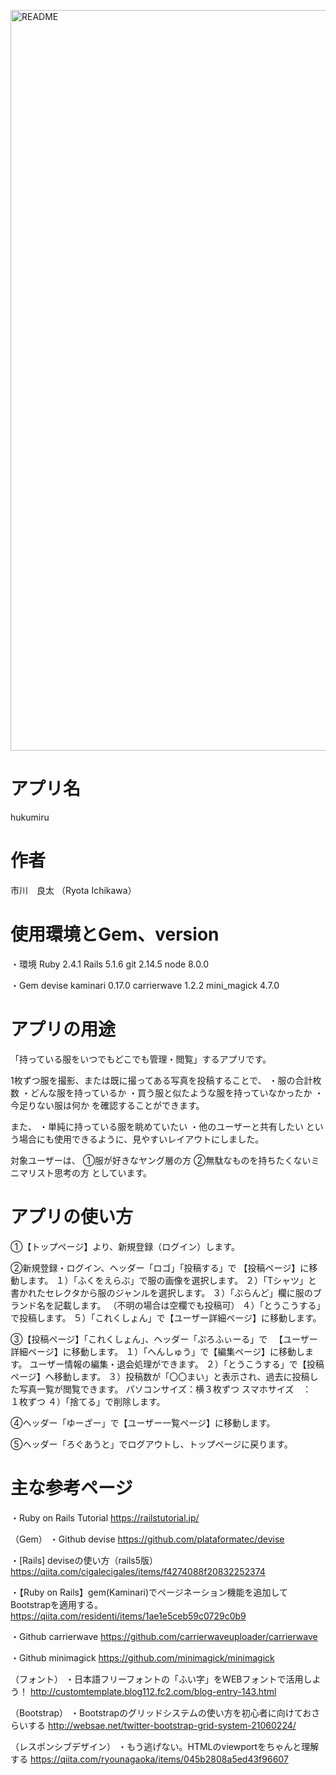 <img width="1185" alt="README" src="https://user-images.githubusercontent.com/
  45367123/55389724-c4534380-5570-11e9-9ee6-7cac93b253bf.png">


# アプリ名

hukumiru



# 作者

市川　良太
（Ryota Ichikawa）



# 使用環境とGem、version

・環境
Ruby  2.4.1
Rails 5.1.6
git   2.14.5
node  8.0.0

・️Gem
devise
kaminari  0.17.0
carrierwave 1.2.2
mini_magick 4.7.0



# アプリの用途

「持っている服をいつでもどこでも管理・閲覧」するアプリです。

1枚ずつ服を撮影、または既に撮ってある写真を投稿することで、
・服の合計枚数
・どんな服を持っているか
・買う服と似たような服を持っていなかったか
・今足りない服は何か
を確認することができます。
          
また、
・単純に持っている服を眺めていたい
・他のユーザーと共有したい
という場合にも使用できるように、見やすいレイアウトにしました。
          
対象ユーザーは、
①服が好きなヤング層の方
②無駄なものを持ちたくないミニマリスト思考の方
としています。



# アプリの使い方

①【トップページ】より、新規登録（ログイン）します。

②新規登録・ログイン、ヘッダー「ロゴ」「投稿する」で
  【投稿ページ】に移動します。
  １）「ふくをえらぶ」で服の画像を選択します。
  ２）「Tシャツ」と書かれたセレクタから服のジャンルを選択します。
  ３）「ぶらんど」欄に服のブランド名を記載します。
      （不明の場合は空欄でも投稿可）
  ４）「とうこうする」で投稿します。
  ５）「これくしょん」で【ユーザー詳細ページ】に移動します。
  
③【投稿ページ】「これくしょん」、ヘッダー「ぷろふぃーる」で
　【ユーザー詳細ページ】に移動します。
  １）「へんしゅう」で【編集ページ】に移動します。
      ユーザー情報の編集・退会処理ができます。
  ２）「とうこうする」で【投稿ページ】へ移動します。
  ３）投稿数が「〇〇まい」と表示され、過去に投稿した写真一覧が閲覧できます。
      パソコンサイズ：横３枚ずつ
      スマホサイズ　：　１枚ずつ
  ４）「捨てる」で削除します。
  
④ヘッダー「ゆーざー」で【ユーザー一覧ページ】に移動します。

⑤ヘッダー「ろぐあうと」でログアウトし、トップページに戻ります。

        
        
# 主な参考ページ

・Ruby on Rails Tutorial
https://railstutorial.jp/


（Gem）
・Github devise
https://github.com/plataformatec/devise

・[Rails] deviseの使い方（rails5版）
https://qiita.com/cigalecigales/items/f4274088f20832252374

・【Ruby on Rails】gem(Kaminari)でページネーション機能を追加してBootstrapを適用する。
https://qiita.com/residenti/items/1ae1e5ceb59c0729c0b9

・Github carrierwave
https://github.com/carrierwaveuploader/carrierwave

・Github minimagick
https://github.com/minimagick/minimagick


（フォント）
・日本語フリーフォントの「ふい字」をWEBフォントで活用しよう！
http://customtemplate.blog112.fc2.com/blog-entry-143.html


（Bootstrap）
・Bootstrapのグリッドシステムの使い方を初心者に向けておさらいする
http://websae.net/twitter-bootstrap-grid-system-21060224/


（レスポンシブデザイン）
・もう逃げない。HTMLのviewportをちゃんと理解する
https://qiita.com/ryounagaoka/items/045b2808a5ed43f96607